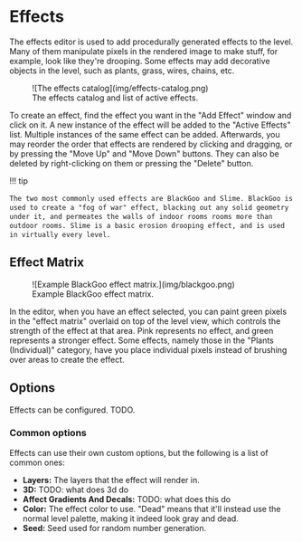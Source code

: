 # Effects
The effects editor is used to add procedurally generated effects to the level. Many of them manipulate pixels in the rendered image to make stuff, for example, look like they're drooping. Some effects may add decorative objects in the level, such as plants, grass, wires, chains, etc.

<figure markdown="span">
    ![The effects catalog](img/effects-catalog.png)
    <figcaption>The effects catalog and list of active effects.</figcaption>
</figure>

To create an effect, find the effect you want in the "Add Effect" window and click on it. A new instance of the effect will be added to the "Active Effects" list. Multiple instances of the same effect can be added. Afterwards, you may reorder the order that effects are rendered by clicking and dragging, or by pressing the "Move Up" and "Move Down" buttons. They can also be deleted by right-clicking on them or pressing the "Delete" button.

!!! tip

    The two most commonly used effects are BlackGoo and Slime. BlackGoo is used to create a "fog of war" effect, blacking out any solid geometry under it, and permeates the walls of indoor rooms rooms more than outdoor rooms. Slime is a basic erosion drooping effect, and is used in virtually every level.

## Effect Matrix
<figure markdown="span">
    ![Example BlackGoo effect matrix.](img/blackgoo.png)
    <figcaption>Example BlackGoo effect matrix.</figcaption>
</figure>

In the editor, when you have an effect selected, you can paint green pixels in the "effect matrix" overlaid on top of the level view, which controls the strength of the effect at that area. Pink represents no effect, and green represents a stronger effect. Some effects, namely those in the "Plants (Individual)" category, have you place individual pixels instead of brushing over areas to create the effect.

## Options
Effects can be configured. TODO.

### Common options
Effects can use their own custom options, but the following is a list of common ones:

- **Layers:** The layers that the effect will render in.
- **3D:** TODO: what does 3d do
- **Affect Gradients And Decals:** TODO: what does this do
- **Color:** The effect color to use. "Dead" means that it'll instead use the normal level palette, making it indeed look gray and dead.
- **Seed:** Seed used for random number generation.